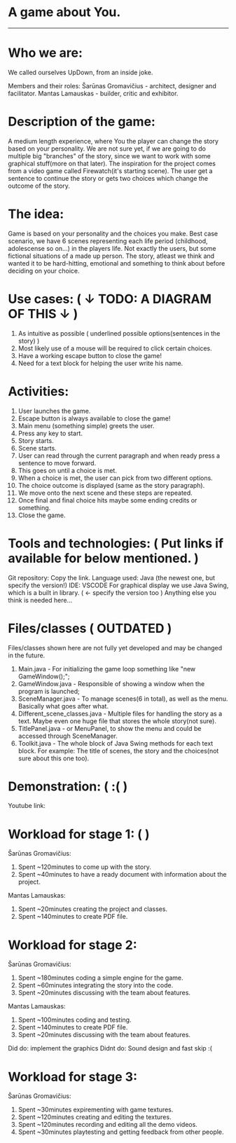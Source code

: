 # A game about You. 
-----------------
# Who we are:
We called ourselves UpDown, from an inside joke. 

Members and their roles:
Šarūnas Gromavičius - architect, designer and facilitator.
Mantas Lamauskas - builder, critic and exhibitor.

# Description of the game:

A medium length experience, where You the player can change the story based on your personality.
We are not sure yet, if we are going to do multiple big "branches" of the story, since
we want to work with some graphical stuff(more on that later). The inspiration for the project
comes from a video game called Firewatch(it's starting scene). The user get a sentence to continue
the story or gets two choices which change the outcome of the story. 

# The idea:

Game is based on your personality and the choices you make. Best case scenario, we have 6 scenes
representing each life period (childhood, adolescense so on...) in the players life. Not exactly
the users, but some fictional situations of a made up person. The story, atleast we think and wanted
it to be hard-hitting, emotional and something to think about before deciding on your choice.

# Use cases: ( ↓ TODO: A DIAGRAM OF THIS ↓ )

1. As intuitive as possible ( underlined possible options(sentences in the story) )
2. Most likely use of a mouse will be required to click certain choices.
3. Have a working escape button to close the game!
4. Need for a text block for helping the user write his name.

# Activities:

1. User launches the game.
2. Escape button is always available to close the game!
3. Main menu (something simple) greets the user.
4. Press any key to start.
5. Story starts.
6. Scene starts.
7. User can read through the current paragraph and when ready press a sentence to move forward.
8. This goes on until a choice is met.
9. When a choice is met, the user can pick from two different options.
10. The choice outcome is displayed (same as the story paragraph).
11. We move onto the next scene and these steps are repeated.
12. Once final and final choice hits maybe some ending credits or something.
13. Close the game.

# Tools and technologies: ( Put links if available for below mentioned. )

Git repository: Copy the link.
Language used: Java (the newest one, but specify the version!)
IDE: VSCODE
For graphical display we use Java Swing, which is a built in library. ( <- specify the version too )
Anything else you think is needed here...

# Files/classes ( OUTDATED )

Files/classes shown here are not fully yet developed and may be changed in the future.

1. Main.java - For initializing the game loop something like "new GameWindow();";
2. GameWindow.java - Responsible of showing a window when the program is launched;
3. SceneManager.java - To manage scenes(6 in total), as well as the menu. Basically what goes after what.
4. Different_scene_classes.java - Multiple files for handling the story as a text. Maybe even one huge file that stores the whole story(not sure).
5. TitlePanel.java - or MenuPanel, to show the menu and could be accessed through SceneManager.
6. Toolkit.java - The whole block of Java Swing methods for each text block. For example: The title of scenes, the story and the choices(not sure about this one too).

# Demonstration: ( :( )

Youtube link: 

# Workload for stage 1: ( )

Šarūnas Gromavičius:
1. Spent ~120minutes to come up with the story.
2. Spent ~40minutes to have a ready document with information about the project.

Mantas Lamauskas:
1. Spent ~20minutes creating the project and classes.
2. Spent ~140minutes to create PDF file.

# Workload for stage 2:

Šarūnas Gromavičius:
1. Spent ~180minutes coding a simple engine for the game.
2. Spent ~60minutes integrating the story into the code.
3. Spent ~20minutes discussing with the team about features.

Mantas Lamauskas:
1. Spent ~100minutes coding and testing.
2. Spent ~140minutes to create PDF file.
3. Spent ~20minutes discussing with the team about features.


Did do: implement the graphics
Didnt do: Sound design and fast skip :(

# Workload for stage 3:

Šarūnas Gromavičius:
1. Spent ~30minutes expirementing with game textures.
2. Spent ~120minutes creating and editing the textures.
3. Spent ~120minutes recording and editing all the demo videos.
4. Spent ~30minutes playtesting and getting feedback from other people.
